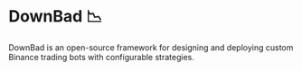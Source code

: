 # DownBad 📉
DownBad is an open-source framework for designing and deploying custom Binance trading bots with configurable strategies.
